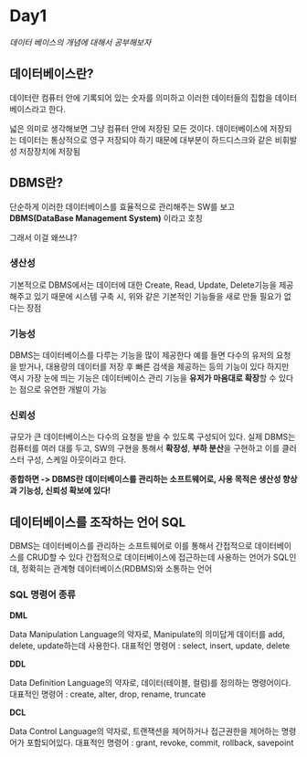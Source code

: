 # Day1

_데이터 베이스의 개념에 대해서 공부해보자_

## 데이터베이스란?

데이터란 컴퓨터 안에 기록되어 있는 숫자를 의미하고 이러한 데이터들의 집합을 데이터베이스라고 한다.

넓은 의미로 생각해보면 그냥 컴퓨터 안에 저장된 모든 것이다. 데이터베이스에 저장되는 데이터는 통상적으로 영구 저장되야 하기 때문에 대부분이 하드디스크와 같은 비휘발성 저장장치에 저장됨

## DBMS란?

단순하게 이러한 데이터베이스를 효율적으로 관리해주는 SW를 보고 **DBMS(DataBase Management System)** 이라고 호칭

그래서 이걸 왜쓰냐?

### 생산성

기본적으로 DBMS에서는 데이터에 대한 Create, Read, Update, Delete기능을 제공해주고 있기 때문에 시스템 구축 시, 위와 같은 기본적인 기능들을 새로 만들 필요가 없다는 장점

### 기능성

DBMS는 데이터베이스를 다루는 기능을 많이 제공한다 예를 들면 다수의 유저의 요청을 받거나, 대용량의 데이터를 저장 후 빠른 검색을 제공하는 등의 기능이 있다 하지만 역시 가장 눈에 띄는 기능은 데이터베이스 관리 기능을 **유저가 마음대로 확장**할 수 있다는 점으로 유연한 개발이 가능

### 신뢰성

규모가 큰 데이터베이스는 다수의 요청을 받을 수 있도록 구성되어 있다. 실제 DBMS는 컴퓨터를 여러 대를 두고, SW의 구현을 통해서 **확장성**, **부하 분산**을 구현하고 이를 클러스터 구성, 스케일 아웃이라고 한다.

**종합하면 -> DBMS란 데이터베이스를 관리하는 소프트웨어로, 사용 목적은 생산성 향상과 기능성, 신뢰성 확보에 있다!**

## 데이터베이스를 조작하는 언어 SQL

DBMS는 데이터베이스를 관리하는 소프트웨어로 이를 통해서 간접적으로 데이터베이스를 CRUD할 수 있다 간접적으로 데이터베이스에 접근하는데 사용하는 언어가 SQL인데, 정확히는 관계형 데이터베이스(RDBMS)와 소통하는 언어

### SQL 명령어 종류

**DML**

Data Manipulation Language의 약자로, Manipulate의 의미답게 데이터를 add, delete, update하는데 사용한다. 대표적인 명령어 : select, insert, update, delete

**DDL**

Data Definition Language의 약자로, 데이터(테이블, 컬럼)를 정의하는 명령어이다. 대표적인 명령어 : create, alter, drop, rename, truncate

**DCL**

Data Control Language의 약자로, 트랜잭션을 제어하거나 접근권한을 제어하는 명령어가 포함되어있다. 대표적인 명령어 : grant, revoke, commit, rollback, savepoint
